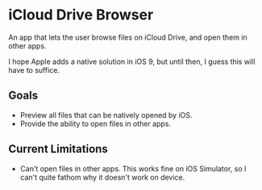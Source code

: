 # iCloud Drive Browser

An app that lets the user browse files on iCloud Drive, and open them in other apps.

I hope Apple adds a native solution in iOS 9, but until then, I guess this will have to suffice.

## Goals

- Preview all files that can be natively opened by iOS.
- Provide the ability to open files in other apps.

## Current Limitations

- Can't open files in other apps. This works fine on iOS Simulator, so I can't quite fathom why it doesn't work on device.
